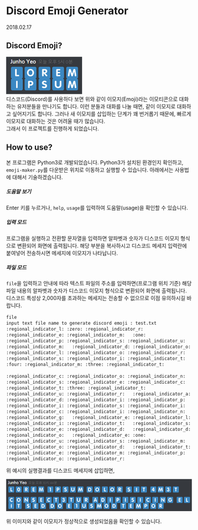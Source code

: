 # Discord Emoji Generator
2018.02.17</br>

## Discord Emoji?
![example one](images/example1.PNG)</br>
디스코드(Discord)를 사용하다 보면 위와 같이 이모지(Emoji)라는 이모티콘으로 대화하는 유저분들을 만나기도 합니다. 이런 분들과 대화를 나눌 때면, 같이 이모지로 대화하고 싶어지기도 합니다. 그러나 새 이모지를 삽입하는 단계가 꽤 번거롭기 때문에, 빠르게 이모지로 대화하는 것은 어려울 때가 많습니다.</br>
그래서 이 프로젝트를 진행하게 되었습니다.

## How to use?
본 프로그램은 Python3로 개발되었습니다. Python3가 설치된 환경인지 확인하고, `emoji-maker.py`를 다운받은 위치로 이동하고 실행할 수 있습니다. 아래에서는 사용법에 대해서 기술하겠습니다.

##### 도움말 보기
Enter 키를 누르거나, `help`, `usage`를 입력하여 도움말(usage)을 확인할 수 있습니다.

##### 입력 모드
프로그램을 실행하고 전환할 문자열을 입력하면 알파벳과 숫자가 디스코드 이모지 형식으로 변환되어 화면에 출력됩니다. 해당 부분을 복사하시고 디스코드 메세지 입력란에 붙여넣어 전송하시면 메세지에 이모지가 나타납니다.

##### 파일 모드
`file`을 입력하고 안내에 따라 텍스트 파일의 주소를 입력하면(프로그램 위치 기준) 해당 파일 내용의 알파벳과 숫자가 디스코드 이모지 형식으로 변환되어 화면에 출력됩니다.</br>
디스코드 특성상 2,000자를 초과하는 메세지는 전송할 수 없으므로 이점 유의하시길 바랍니다.</br>
```
file
input text file name to generate discord emoji : test.txt
:regional_indicator_l: :zero: :regional_indicator_r: :regional_indicator_e: :regional_indicator_m:   :one: :regional_indicator_p: :regional_indicator_s: :regional_indicator_u: :regional_indicator_m:   :regional_indicator_d: :regional_indicator_o: :regional_indicator_l: :regional_indicator_o: :regional_indicator_r:   :regional_indicator_s: :regional_indicator_i: :regional_indicator_t:   :four: :regional_indicator_m: :three: :regional_indicator_t:

:regional_indicator_c: :regional_indicator_o: :regional_indicator_n: :regional_indicator_s: :regional_indicator_e: :regional_indicator_c: :regional_indicator_t: :three: :regional_indicator_t: :regional_indicator_u: :regional_indicator_r:   :regional_indicator_a: :regional_indicator_d: :regional_indicator_i: :regional_indicator_p: :regional_indicator_i: :regional_indicator_s: :regional_indicator_i: :regional_indicator_c: :regional_indicator_i: :regional_indicator_n: :regional_indicator_g:   :regional_indicator_e: :regional_indicator_l: :regional_indicator_i: :regional_indicator_t:   :regional_indicator_s: :regional_indicator_e: :regional_indicator_d:   :regional_indicator_d: :regional_indicator_o:   :regional_indicator_e: :one: :regional_indicator_u: :regional_indicator_s: :regional_indicator_m: :regional_indicator_o: :regional_indicator_d:   :regional_indicator_t: :regional_indicator_e: :regional_indicator_m: :regional_indicator_p: :regional_indicator_o: :regional_indicator_r:
```

위 예시의 실행결과를 디스코드 메세지에 삽입하면,

![example two](images/example2.PNG)</br>

위 이미지와 같이 이모지가 정상적으로 생성되었음을 확인할 수 있습니다.
